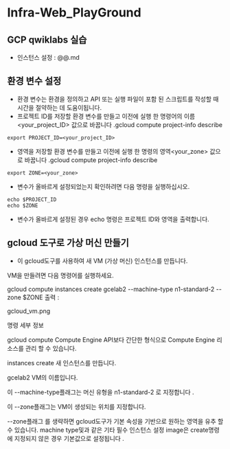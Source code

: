 # Infra-Web_PlayGround

## GCP qwiklabs 실습
- 인스턴스 설정 : @@.md

## 환경 변수 설정
- 환경 변수는 환경을 정의하고 API 또는 실행 파일이 포함 된 스크립트를 작성할 때 시간을 절약하는 데 도움이됩니다.
- 프로젝트 ID를 저장할 환경 변수를 만들고 이전에 실행 한 명령어의 이름<your_project_ID> 값으로 바꿉니다 .gcloud compute project-info describe
```
export PROJECT_ID=<your_project_ID>
```
- 영역을 저장할 환경 변수를 만들고 이전에 실행 한 명령의 영역<your_zone> 값으로 바꿉니다 .gcloud compute project-info describe
```
export ZONE=<your_zone>
```
- 변수가 올바르게 설정되었는지 확인하려면 다음 명령을 실행하십시오.
```
echo $PROJECT_ID
echo $ZONE
```
- 변수가 올바르게 설정된 경우 echo 명령은 프로젝트 ID와 영역을 출력합니다.

## gcloud 도구로 가상 머신 만들기
- 이 gcloud도구를 사용하여 새 VM (가상 머신) 인스턴스를 만듭니다.

VM을 만들려면 다음 명령어를 실행하세요.

gcloud compute instances create gcelab2 --machine-type n1-standard-2 --zone $ZONE
출력 :

gcloud_vm.png

명령 세부 정보

gcloud compute Compute Engine API보다 간단한 형식으로 Compute Engine 리소스를 관리 할 수 ​​있습니다.

instances create 새 인스턴스를 만듭니다.

gcelab2 VM의 이름입니다.

이 --machine-type플래그는 머신 유형을 n1-standard-2 로 지정합니다 .

이 --zone플래그는 VM이 ​​생성되는 위치를 지정합니다.

--zone플래그 를 생략하면 gcloud도구가 기본 속성을 기반으로 원하는 영역을 유추 할 수 있습니다. machine type및과 같은 기타 필수 인스턴스 설정 image은 create명령에 지정되지 않은 경우 기본값으로 설정됩니다 .

